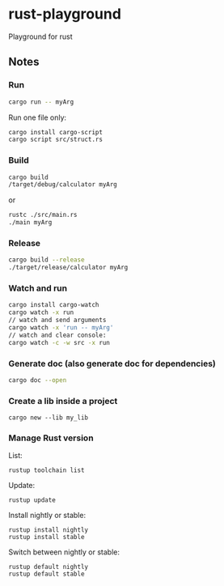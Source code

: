 # rust-playground

Playground for rust

## Notes

### Run

```bash
cargo run -- myArg
```

Run one file only:

```bash
cargo install cargo-script
cargo script src/struct.rs
```

### Build

```bash
cargo build
/target/debug/calculator myArg
```

or

```bash
rustc ./src/main.rs
./main myArg
```

### Release

```bash
cargo build --release
./target/release/calculator myArg
```

### Watch and run

```bash
cargo install cargo-watch
cargo watch -x run
// watch and send arguments
cargo watch -x 'run -- myArg'
// watch and clear console:
cargo watch -c -w src -x run
```

### Generate doc (also generate doc for dependencies)

```bash
cargo doc --open
```

### Create a lib inside a project

```
cargo new --lib my_lib
```

### Manage Rust version

List:

```
rustup toolchain list
```

Update:

```
rustup update
```

Install nightly or stable:

```
rustup install nightly
rustup install stable
```

Switch between nightly or stable:

```
rustup default nightly
rustup default stable
```

